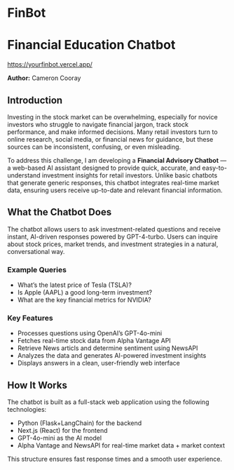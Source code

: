 # FinBot
# Financial Education Chatbot

https://yourfinbot.vercel.app/

**Author:** Cameron Cooray

## Introduction

Investing in the stock market can be overwhelming, especially for novice investors who struggle to navigate financial jargon, track stock performance, and make informed decisions. Many retail investors turn to online research, social media, or financial news for guidance, but these sources can be inconsistent, confusing, or even misleading.

To address this challenge, I am developing a **Financial Advisory Chatbot** — a web-based AI assistant designed to provide quick, accurate, and easy-to-understand investment insights for retail investors. Unlike basic chatbots that generate generic responses, this chatbot integrates real-time market data, ensuring users receive up-to-date and relevant financial information.

## What the Chatbot Does

The chatbot allows users to ask investment-related questions and receive instant, AI-driven responses powered by GPT-4-turbo. Users can inquire about stock prices, market trends, and investment strategies in a natural, conversational way.

### Example Queries

- What’s the latest price of Tesla (TSLA)?
- Is Apple (AAPL) a good long-term investment?
- What are the key financial metrics for NVIDIA?

### Key Features

- Processes questions using OpenAI’s GPT-4o-mini
- Fetches real-time stock data from Alpha Vantage API
- Retrieve News articls and determine sentiment using NewsAPI
- Analyzes the data and generates AI-powered investment insights
- Displays answers in a clean, user-friendly web interface

## How It Works

The chatbot is built as a full-stack web application using the following technologies:

- Python (Flask+LangChain) for the backend
- Next.js (React) for the frontend
- GPT-4o-mini as the AI model
- Alpha Vantage and NewsAPI for real-time market data + market context

This structure ensures fast response times and a smooth user experience.
